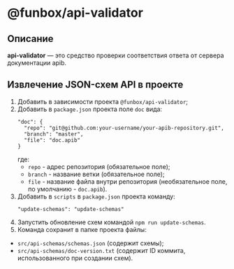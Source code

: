 # @funbox/api-validator

## Описание

**api-validator** — это средство проверки соответствия ответа от сервера документации apib.

## Извлечение JSON-схем API в проекте

1. Добавить в зависимости проекта `@funbox/api-validator`;
2. Добавить в `package.json` проекта поле `doc` вида:
    ```
    "doc": {
      "repo": "git@github.com:your-username/your-apib-repository.git",
      "branch": "master",
      "file": "doc.apib"
    }
    ```
    где:
    - `repo` - адрес репозитория (обязательное поле);
    - `branch` - название ветки (обязательное поле);
    - `file` - название файла внутри репозитория (необязательное поле, по умолчанию - `doc.apib`).
3. Добавить в `scripts` в `package.json` проекта команду:
    ```
    "update-schemas": "update-schemas"
    ```
4. Запустить обновление схем командой `npm run update-schemas`.
5. Команда сохранит в папке проекта файлы:
- `src/api-schemas/schemas.json` (содержит схемы);
- `src/api-schemas/doc-version.txt` (содержит ID коммита, использованного при создании схем). 
